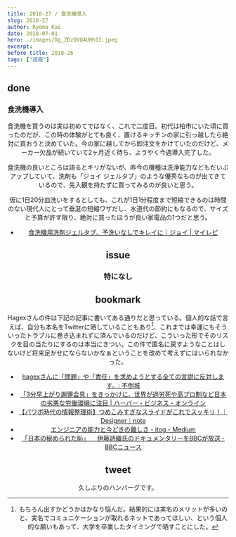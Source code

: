 ```yaml
---
title: 2018-27 / 食洗機導入
slug: 2018-27
author: Ryoma Kai
date: 2018-07-01
hero: ./images/Dg_ZDzQVQAUHh1I.jpeg
excerpt: 
before_title: 2018-26
tags: ["週報"]
---
```


done
----

###  食洗機導入

<Tweet tweetLink="https://twitter.com/legnoh/status/1013267113752969217" align="center" />

食洗機を買うのは実は初めてではなく、これで二度目。初代は柏市にいた頃に買ったのだが、この時の体験がとても良く、置けるキッチンの家に引っ越したら絶対に買おうと決めていた。今の家に越してから即注文をかけていたのだけど、メーカー欠品が続いていて2ヶ月近く待ち、ようやく今週導入完了した。

食洗機の良いところは語るとキリがないが、昨今の機種は洗浄能力などもだいぶアップしていて、洗剤も「ジョイ ジェルタブ」のような優秀なものが出てきているので、先入観を持たずに買ってみるのが良いと思う。

仮に1日20分皿洗いをするとしても、これが1日1分程度まで短縮できるのは時間のない現代人にとって垂涎の短縮ワザだし、水道代の節約にもなるので、サイズと予算が許す限り、絶対に買ったほうが良い家電品の1つだと思う。

- [食洗機用洗剤ジェルタブ、予洗いなしでキレイに｜ジョイ | マイレピ](https://www.myrepi.com/home/cleaning/joy-geltab)

issue
----

###  特になし

bookmark
----

Hagexさんの件は下記の記事に書いてある通りだと思っている。個人的な話で言えば、自分も本名をTwitterに晒していることもあり[^1]、これまでは幸運にもそういったトラブルに巻き込まれずに済んでいるのだけど、こういった形でそのリスクを目の当たりにするのは本当にきつい。この件で匿名に戻すようなことはしないけど将来足かせにならないかなぁということを改めて考えずにはいられなかった。

- [hagexさんに「問題」や「責任」を求めようとする全ての言説に反対します。: 不倒城](http://mubou.seesaa.net/article/460211645.html)
- [「3分早上がり謝罪会見」をきっかけに、世界が過労死や高プロ制など日本の劣悪な労働環境に注目 | ハーバー・ビジネス・オンライン](https://hbol.jp/168950)
- [【パワポ時代の情報整理術】つめこみすぎなスライドがこれでスッキリ！｜Designer｜note](https://note.com/pptxdesign/n/n31797abf58f8)
- [エンジニアの能力と今どきの難しさ - itog - Medium](https://medium.com/@itog/ff497711946a)
- [「日本の秘められた恥」 　伊藤詩織氏のドキュメンタリーをBBCが放送 - BBCニュース](https://www.bbc.com/japanese/features-and-analysis-44638987)

tweet
----

久しぶりのハンバーグです。

<Tweet tweetLink="https://twitter.com/legnoh/status/1012997804157960192" align="center" />

[^1]: もちろん出すかどうかはかなり悩んだ。結果的には実名のメリットが多いのと、実名でコミュニケーションが取れるネットであってほしい、という個人的な願いもあって、大学を卒業したタイミングで晒すことにした。
